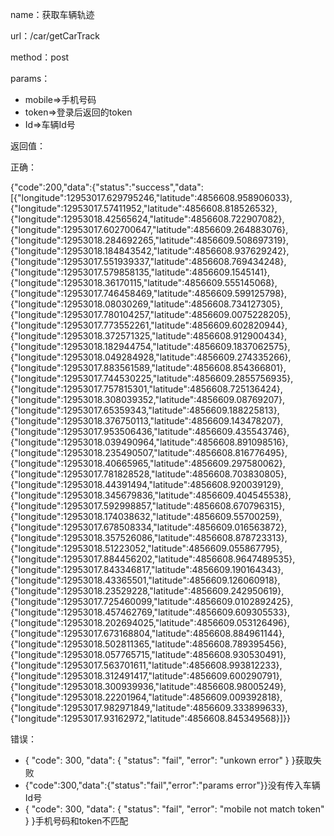 name：获取车辆轨迹

url：/car/getCarTrack

method：post

params：

* mobile=&gt;手机号码
* token=&gt;登录后返回的token
* Id=&gt;车辆Id号

返回值：

正确：

{"code":200,"data":{"status":"success","data":\[{"longitude":12953017.629795246,"latitude":4856608.958906033},{"longitude":12953017.57411952,"latitude":4856608.818526532},{"longitude":12953018.42565624,"latitude":4856608.722907082},{"longitude":12953017.602700647,"latitude":4856609.264883076},{"longitude":12953018.284692265,"latitude":4856609.508697319},{"longitude":12953018.184843542,"latitude":4856608.937629242},{"longitude":12953017.551939337,"latitude":4856608.769434248},{"longitude":12953017.579858135,"latitude":4856609.1545141},{"longitude":12953018.36170115,"latitude":4856609.555145068},{"longitude":12953017.746458469,"latitude":4856609.599125798},{"longitude":12953018.08030269,"latitude":4856608.734127305},{"longitude":12953017.780104257,"latitude":4856609.0075228205},{"longitude":12953017.773552261,"latitude":4856609.602820944},{"longitude":12953018.372571325,"latitude":4856608.912900434},{"longitude":12953018.182944754,"latitude":4856609.1837062575},{"longitude":12953018.049284928,"latitude":4856609.274335266},{"longitude":12953017.883561589,"latitude":4856608.854366801},{"longitude":12953017.744530225,"latitude":4856609.2855756935},{"longitude":12953017.757815301,"latitude":4856608.725136424},{"longitude":12953018.308039352,"latitude":4856609.08769207},{"longitude":12953017.65359343,"latitude":4856609.188225813},{"longitude":12953018.376750113,"latitude":4856609.143478207},{"longitude":12953017.953506436,"latitude":4856609.435543746},{"longitude":12953018.039490964,"latitude":4856608.891098516},{"longitude":12953018.235490507,"latitude":4856608.816776495},{"longitude":12953018.40665965,"latitude":4856609.297580062},{"longitude":12953017.781828528,"latitude":4856608.703830805},{"longitude":12953018.44391494,"latitude":4856608.920039129},{"longitude":12953018.345679836,"latitude":4856609.404545538},{"longitude":12953017.592998857,"latitude":4856608.670796315},{"longitude":12953018.174038632,"latitude":4856609.55700259},{"longitude":12953017.678508334,"latitude":4856609.016563872},{"longitude":12953018.357526086,"latitude":4856608.878723313},{"longitude":12953018.51223052,"latitude":4856609.055867795},{"longitude":12953017.884456202,"latitude":4856608.9647489535},{"longitude":12953017.843346817,"latitude":4856609.190164343},{"longitude":12953018.43365501,"latitude":4856609.126060918},{"longitude":12953018.23529228,"latitude":4856609.242950619},{"longitude":12953017.725460099,"latitude":4856609.0102892425},{"longitude":12953018.457462769,"latitude":4856609.609305533},{"longitude":12953018.202694025,"latitude":4856609.053126496},{"longitude":12953017.673168804,"latitude":4856608.884961144},{"longitude":12953018.502811365,"latitude":4856608.789395456},{"longitude":12953018.057765715,"latitude":4856608.930530491},{"longitude":12953017.563701611,"latitude":4856608.993812233},{"longitude":12953018.312491417,"latitude":4856609.600290791},{"longitude":12953018.300939936,"latitude":4856608.98005249},{"longitude":12953018.22201964,"latitude":4856609.009392818},{"longitude":12953017.982971849,"latitude":4856609.333899633},{"longitude":12953017.93162972,"latitude":4856608.845349568}\]}}

错误：

* { "code": 300, "data": { "status": "fail", "error": "unkown error" } }获取失败
* {"code":300,"data":{"status":"fail","error":"params error"}}没有传入车辆Id号
* { "code": 300, "data": { "status": "fail", "error": "mobile not match token" } }手机号码和token不匹配



